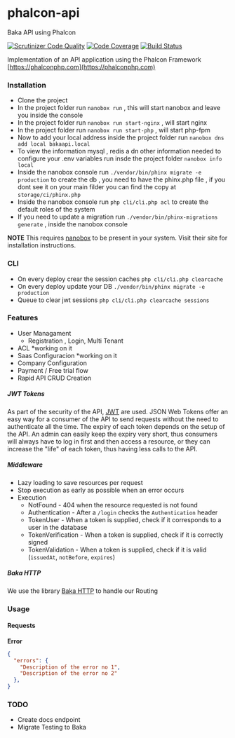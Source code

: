 # phalcon-api
Baka API using Phalcon

[![Scrutinizer Code Quality](https://scrutinizer-ci.com/g/bakaphp/phalcon-api/badges/quality-score.png?b=master)](https://scrutinizer-ci.com/g/bakaphp/phalcon-api/?branch=master)
[![Code Coverage](https://scrutinizer-ci.com/g/bakaphp/phalcon-api/badges/coverage.png?b=master)](https://scrutinizer-ci.com/g/bakaphp/phalcon-api/?branch=master)
[![Build Status](https://scrutinizer-ci.com/g/bakaphp/phalcon-api/badges/build.png?b=master)](https://scrutinizer-ci.com/g/bakaphp/phalcon-api/build-status/master)


Implementation of an API application using the Phalcon Framework [https://phalconphp.com](https://phalconphp.com)

### Installation
- Clone the project
- In the project folder run `nanobox run` , this will start nanobox and leave you inside the console
- In the project folder run `nanobox run start-nginx`  , will start nginx 
- In the project folder run `nanobox run start-php` , will start php-fpm
- Now to add your local address inside the project folder run `nanobox dns add local bakaapi.local`
- To view the information mysql , redis a dn other information needed to configure your .env variables run insde the project folder `nanobox info local`
- Inside the nanobox console run  `./vendor/bin/phinx migrate -e production` to create the db , you need to have the phinx.php file , if you dont see it on your main filder you can find the copy at `storage/ci/phinx.php`
- Inside the nanobox console run `php cli/cli.php acl` to create the default roles of the system
- If you need to update a migration run `./vendor/bin/phinx-migrations  generate` , inside the nanobox console

**NOTE** This requires [nanobox](https://nanobox.io) to be present in your system. Visit their site for installation instructions.

### CLI
- On every deploy crear the session caches `php cli/cli.php clearcache` 
- On every deploy update your DB `./vendor/bin/phinx migrate -e production`
- Queue to clear jwt sessions `php cli/cli.php clearcache sessions`

### Features
- User Managament
  - Registration , Login, Multi Tenant 
- ACL *working on it
- Saas Configuracion *working on it
 - Company Configuration
 - Payment / Free trial flow
- Rapid API CRUD Creation

##### JWT Tokens
As part of the security of the API, [JWT](https://jwt.io) are used. JSON Web Tokens offer an easy way for a consumer of the API to send requests without the need to authenticate all the time. The expiry of each token depends on the setup of the API. An admin can easily keep the expiry very short, thus consumers will always have to log in first and then access a resource, or they can increase the "life" of each token, thus having less calls to the API.

##### Middleware
- Lazy loading to save resources per request
- Stop execution as early as possible when an error occurs
- Execution
    - NotFound          - 404 when the resource requested is not found
    - Authentication    - After a `/login` checks the `Authentication` header
    - TokenUser         - When a token is supplied, check if it corresponds to a user in the database
    - TokenVerification - When a token is supplied, check if it is correctly signed
    - TokenValidation   - When a token is supplied, check if it is valid (`issuedAt`, `notBefore`, `expires`) 

##### Baka HTTP
We use the library [Baka HTTP](https://github.com/bakaphp/http) to handle our Routing 

### Usage

#### Requests

**Error**

```json
{
  "errors": {
    "Description of the error no 1",
    "Description of the error no 2"
  },
}
```

                                                  
### TODO
- Create docs endpoint
- Migrate Testing to Baka
